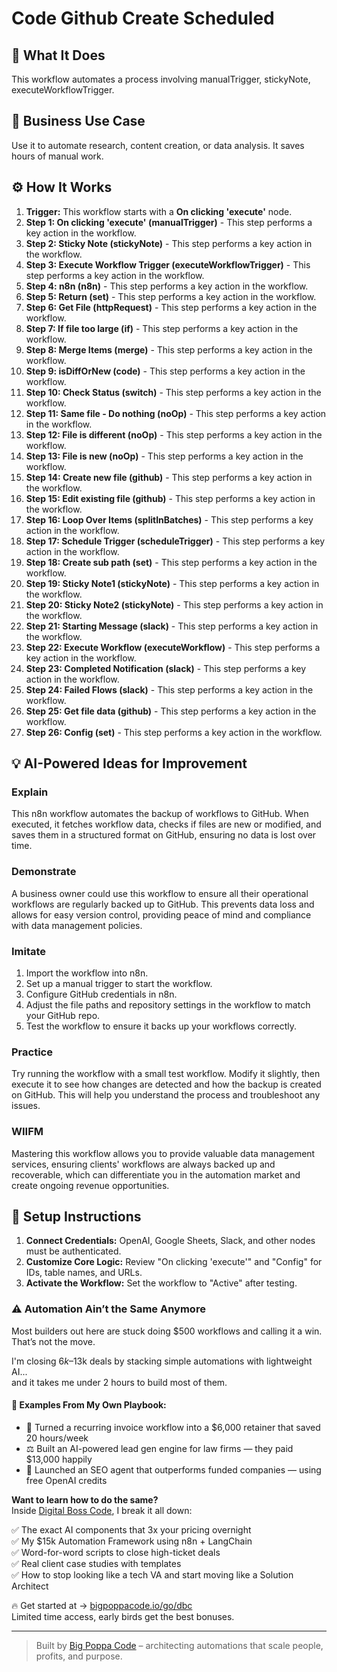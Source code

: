# Code Github Create Scheduled

## 🚀 What It Does
This workflow automates a process involving manualTrigger, stickyNote, executeWorkflowTrigger.

## 💼 Business Use Case
Use it to automate research, content creation, or data analysis. It saves hours of manual work.

## ⚙️ How It Works
1.  **Trigger:** This workflow starts with a **On clicking 'execute'** node.
2. **Step 1: On clicking 'execute' (manualTrigger)** - This step performs a key action in the workflow.
3. **Step 2: Sticky Note (stickyNote)** - This step performs a key action in the workflow.
4. **Step 3: Execute Workflow Trigger (executeWorkflowTrigger)** - This step performs a key action in the workflow.
5. **Step 4: n8n (n8n)** - This step performs a key action in the workflow.
6. **Step 5: Return (set)** - This step performs a key action in the workflow.
7. **Step 6: Get File (httpRequest)** - This step performs a key action in the workflow.
8. **Step 7: If file too large (if)** - This step performs a key action in the workflow.
9. **Step 8: Merge Items (merge)** - This step performs a key action in the workflow.
10. **Step 9: isDiffOrNew (code)** - This step performs a key action in the workflow.
11. **Step 10: Check Status (switch)** - This step performs a key action in the workflow.
12. **Step 11: Same file - Do nothing (noOp)** - This step performs a key action in the workflow.
13. **Step 12: File is different (noOp)** - This step performs a key action in the workflow.
14. **Step 13: File is new (noOp)** - This step performs a key action in the workflow.
15. **Step 14: Create new file (github)** - This step performs a key action in the workflow.
16. **Step 15: Edit existing file (github)** - This step performs a key action in the workflow.
17. **Step 16: Loop Over Items (splitInBatches)** - This step performs a key action in the workflow.
18. **Step 17: Schedule Trigger (scheduleTrigger)** - This step performs a key action in the workflow.
19. **Step 18: Create sub path (set)** - This step performs a key action in the workflow.
20. **Step 19: Sticky Note1 (stickyNote)** - This step performs a key action in the workflow.
21. **Step 20: Sticky Note2 (stickyNote)** - This step performs a key action in the workflow.
22. **Step 21: Starting Message (slack)** - This step performs a key action in the workflow.
23. **Step 22: Execute Workflow (executeWorkflow)** - This step performs a key action in the workflow.
24. **Step 23: Completed Notification (slack)** - This step performs a key action in the workflow.
25. **Step 24: Failed Flows (slack)** - This step performs a key action in the workflow.
26. **Step 25: Get file data (github)** - This step performs a key action in the workflow.
27. **Step 26: Config (set)** - This step performs a key action in the workflow.

## 💡 AI-Powered Ideas for Improvement
### Explain
This n8n workflow automates the backup of workflows to GitHub. When executed, it fetches workflow data, checks if files are new or modified, and saves them in a structured format on GitHub, ensuring no data is lost over time.

### Demonstrate
A business owner could use this workflow to ensure all their operational workflows are regularly backed up to GitHub. This prevents data loss and allows for easy version control, providing peace of mind and compliance with data management policies.

### Imitate
1. Import the workflow into n8n.
2. Set up a manual trigger to start the workflow.
3. Configure GitHub credentials in n8n.
4. Adjust the file paths and repository settings in the workflow to match your GitHub repo.
5. Test the workflow to ensure it backs up your workflows correctly.

### Practice
Try running the workflow with a small test workflow. Modify it slightly, then execute it to see how changes are detected and how the backup is created on GitHub. This will help you understand the process and troubleshoot any issues.

### WIIFM
Mastering this workflow allows you to provide valuable data management services, ensuring clients' workflows are always backed up and recoverable, which can differentiate you in the automation market and create ongoing revenue opportunities.

## 🔧 Setup Instructions
1. **Connect Credentials:** OpenAI, Google Sheets, Slack, and other nodes must be authenticated.
2. **Customize Core Logic:** Review "On clicking 'execute'" and "Config" for IDs, table names, and URLs.
3. **Activate the Workflow:** Set the workflow to "Active" after testing.

### ⚠️ Automation Ain’t the Same Anymore

Most builders out here are stuck doing $500 workflows and calling it a win.  
That’s not the move.  

I'm closing $6k–$13k deals by stacking simple automations with lightweight AI...  
and it takes me under 2 hours to build most of them.

#### 🧠 Examples From My Own Playbook:
- 🔁 Turned a recurring invoice workflow into a $6,000 retainer that saved 20 hours/week  
- ⚖️ Built an AI-powered lead gen engine for law firms — they paid $13,000 happily  
- 🚀 Launched an SEO agent that outperforms funded companies — using free OpenAI credits  

**Want to learn how to do the same?**  
Inside [Digital Boss Code](https://bigpoppacode.io/go/dbc), I break it all down:

✅ The exact AI components that 3x your pricing overnight  
✅ My $15k Automation Framework using n8n + LangChain  
✅ Word-for-word scripts to close high-ticket deals  
✅ Real client case studies with templates  
✅ How to stop looking like a tech VA and start moving like a Solution Architect  

🔥 Get started at → [bigpoppacode.io/go/dbc](https://bigpoppacode.io/go/dbc)  
Limited time access, early birds get the best bonuses.

---
> Built by [Big Poppa Code](https://bigpoppacode.io) – architecting automations that scale people, profits, and purpose.
